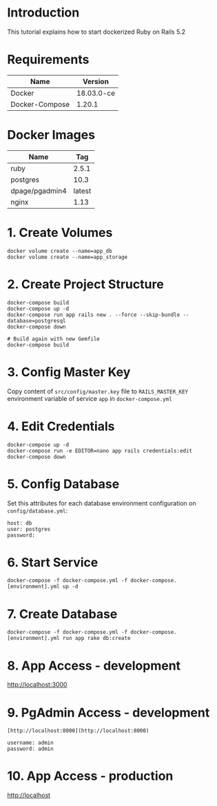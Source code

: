# Introduction

This tutorial explains how to start dockerized Ruby on Rails 5.2

# Requirements

Name            | Version
----------------|-----------
Docker          | 18.03.0-ce
Docker-Compose  | 1.20.1

# Docker Images

Name           | Tag
---------------|--------
ruby           | 2.5.1
postgres       | 10.3
dpage/pgadmin4 | latest
nginx          | 1.13

# 1. Create Volumes

```docker
docker volume create --name=app_db
docker volume create --name=app_storage
```

# 2. Create Project Structure

```docker
docker-compose build
docker-compose up -d
docker-compose run app rails new . --force --skip-bundle --database=postgresql
docker-compose down

# Build again with new Gemfile
docker-compose build
```

# 3. Config Master Key

Copy content of ```src/config/master.key``` file to ```RAILS_MASTER_KEY``` environment variable of service ```app``` in ```docker-compose.yml```

# 4. Edit Credentials

```
docker-compose up -d
docker-compose run -e EDITOR=nano app rails credentials:edit
docker-compose down
````

# 5. Config Database

Set this attributes for each database environment configuration on ```config/database.yml```:

```
host: db
user: postgres
password:
```

# 6. Start Service

```docker
docker-compose -f docker-compose.yml -f docker-compose.[environment].yml up -d
```

# 7. Create Database

```docker
docker-compose -f docker-compose.yml -f docker-compose.[environment].yml run app rake db:create
```

# 8. App Access - development

[http://localhost:3000](http://localhost:3000)

# 9. PgAdmin Access - development

```
[http://localhost:8000](http://localhost:8000)

username: admin
password: admin
```

# 10. App Access - production

[http://localhost](http://localhost)
